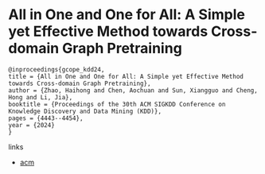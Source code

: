 # All in One and One for All: A Simple yet Effective Method towards Cross-domain Graph Pretraining

```
@inproceedings{gcope_kdd24,
title = {All in One and One for All: A Simple yet Effective Method towards Cross-domain Graph Pretraining},
author = {Zhao, Haihong and Chen, Aochuan and Sun, Xiangguo and Cheng, Hong and Li, Jia},
booktitle = {Proceedings of the 30th ACM SIGKDD Conference on Knowledge Discovery and Data Mining (KDD)},
pages = {4443--4454},
year = {2024}
}
```

links
- [acm](https://dl.acm.org/doi/10.1145/3637528.3671913)
